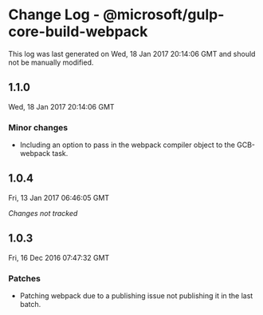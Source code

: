 # Change Log - @microsoft/gulp-core-build-webpack

This log was last generated on Wed, 18 Jan 2017 20:14:06 GMT and should not be manually modified.

## 1.1.0
Wed, 18 Jan 2017 20:14:06 GMT

### Minor changes

- Including an option to pass in the webpack compiler object to the GCB-webpack task.

## 1.0.4
Fri, 13 Jan 2017 06:46:05 GMT

*Changes not tracked*

## 1.0.3
Fri, 16 Dec 2016 07:47:32 GMT

### Patches

- Patching webpack due to a publishing issue not publishing it in the last batch.

